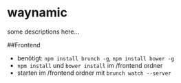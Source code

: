 waynamic
========

some descriptions here...

##Frontend
* benötigt: `npm install brunch -g`, `npm install bower -g`
* `npm install` und `bower install` im /frontend ordner
* starten im /frontend ordner mit `brunch watch --server`
